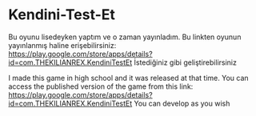 # Kendini-Test-Et
Bu oyunu lisedeyken yaptım ve o zaman yayınladım.
Bu linkten oyunun yayınlanmış haline erişebilirsiniz:
https://play.google.com/store/apps/details?id=com.THEKILIANREX.KendiniTestEt
İstediğiniz gibi geliştirebilirsiniz


I made this game in high school and it was released at that time.
You can access the published version of the game from this link:
https://play.google.com/store/apps/details?id=com.THEKILIANREX.KendiniTestEt
You can develop as you wish
